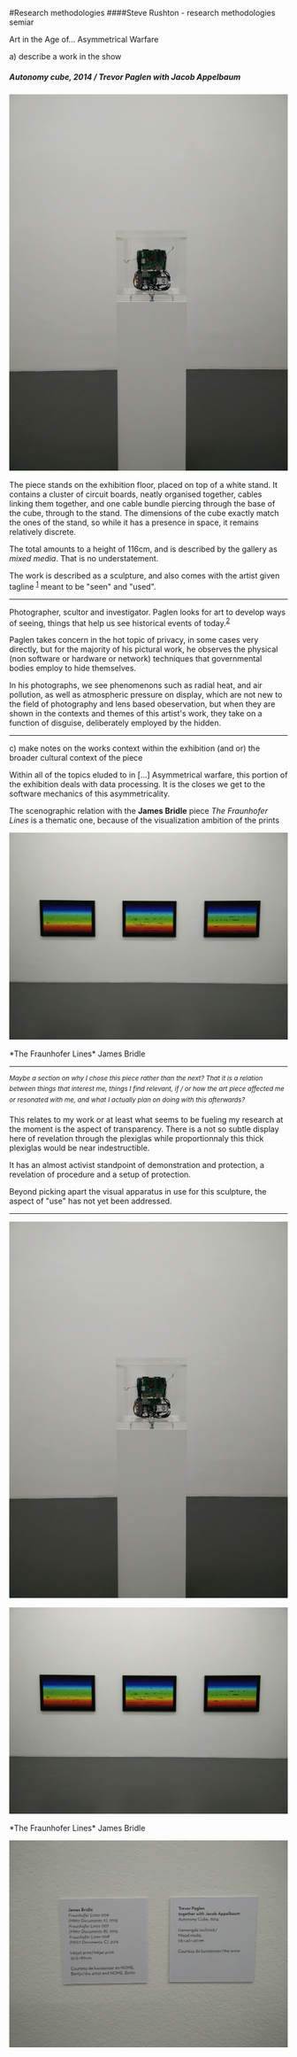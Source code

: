 #Research methodologies
####Steve Rushton - research methodologies semiar

Art in the Age of... Asymmetrical Warfare

a) describe a work in the show

##### *Autonomy cube*, 2014 / Trevor Paglen with Jacob Appelbaum
![IMG_20150916_155837.jpg](IMG_20150916_155837.jpg)

The piece stands on the exhibition floor, placed on top of a white stand. It contains a cluster of circuit boards, neatly organised together, cables linking them together, and one cable bundle piercing through the base of the cube, through to the stand. The dimensions of the cube exactly match the ones of the stand, so while it has a presence in space, it remains relatively discrete.

The total amounts to a height of 116cm, and is described by the gallery as *mixed media*. That is no understatement.

The work is described as a sculpture, and also comes with the artist given tagline <sup>[1]</sup> meant to be "seen" and "used".

---

Photographer, scultor and investigator. Paglen looks for art to develop ways of seeing, things that help us see historical events of today.<sup>[2]</sup>

Paglen takes concern in the hot topic of privacy, in some cases very directly, but for the majority of his pictural work, he observes the physical (non software or hardware or network) techniques that governmental bodies employ to hide themselves.

In his photographs, we see phenomenons such as radial heat, and air pollution, as well as atmospheric pressure on display, which are not new to the field of photography and lens based obeservation, but when they are shown in the contexts and themes of this artist's work, they take on a function of disguise, deliberately employed by the hidden.

---

c) make notes on the works context within the exhibition (and or) the broader cultural context of the piece

Within all of the topics eluded to in [...] Asymmetrical warfare, this portion of the exhibition deals with data processing. It is the closes we get to the software mechanics of this asymmetricality.

The scenographic relation with the **James Bridle** piece *The Fraunhofer Lines* is a thematic one, because of the visualization ambition of the prints

![IMG_20150916_155902.jpg](IMG_20150916_155902.jpg)
<figcaption>*The Fraunhofer Lines* James Bridle</figcation>

---

<sup>*Maybe a section on why I chose this piece rather than the next? That it is a relation between things that interest me, things I find relevant, if / or how the art piece affected me or resonated with me, and what I actually plan on doing with this afterwards?*

This relates to my work or at least what seems to be fueling my research at the moment is the aspect of transparency. There is a not so subtle display here of revelation through the plexiglas while proportionnaly this thick plexiglas would be near indestructible.

It has an almost activist standpoint of demonstration and protection, a revelation of procedure and a setup of protection.

Beyond picking apart the visual apparatus in use for this sculpture, the aspect of "use" has not yet been addressed.

---


![IMG_20150916_155837.jpg](IMG_20150916_155837.jpg)

![IMG_20150916_155902.jpg](IMG_20150916_155902.jpg)
<figcaption>*The Fraunhofer Lines* James Bridle</figcation>

![IMG_20150916_155911.jpg](IMG_20150916_155911.jpg)

[1]: http://www.paglen.com/index.php?l=work&s=cube&i=5 "Artist website"
[2]: https://www.youtube.com/watch?v=SDxue3jGAug "transmediale 2014 keynote: Art as Evidence "

